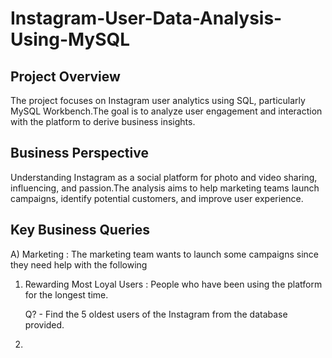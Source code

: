 # Instagram-User-Data-Analysis-Using-MySQL

## Project Overview
The project focuses on Instagram user analytics using SQL, particularly MySQL Workbench.The goal is to analyze user engagement and interaction with the platform to derive business insights.

## Business Perspective
Understanding Instagram as a social platform for photo and video sharing, influencing, and passion.The analysis aims to help marketing teams launch campaigns, identify potential customers, and improve user experience.

## Key Business Queries
A) Marketing : The marketing team wants to launch some campaigns since they need help with the following 
1. Rewarding Most Loyal Users : People who have been using the platform for the longest time.

   Q? - Find the 5 oldest users of the Instagram from the database provided.
3. 



